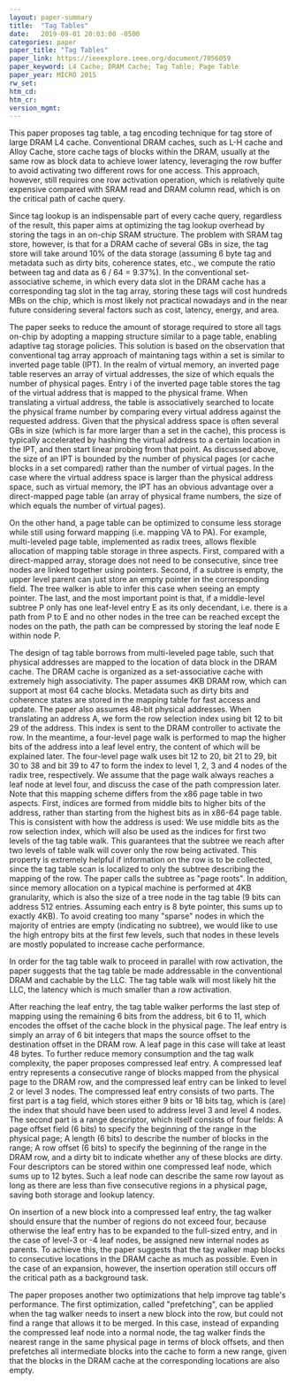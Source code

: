 ```yaml
---
layout: paper-summary
title:  "Tag Tables"
date:   2019-09-01 20:03:00 -0500
categories: paper
paper_title: "Tag Tables"
paper_link: https://ieeexplore.ieee.org/document/7056059
paper_keyword: L4 Cache; DRAM Cache; Tag Table; Page Table
paper_year: MICRO 2015
rw_set: 
htm_cd: 
htm_cr: 
version_mgmt: 
---
```


This paper proposes tag table, a tag encoding technique for tag store of large DRAM L4 cache. Conventional DRAM caches,
such as L-H cache and Alloy Cache, store cache tags of blocks within the DRAM, usually at the same row as block data to
achieve lower latency, leveraging the row buffer to avoid activating two different rows for one access. This approach,
however, still requires one row activation operation, which is relatively quite expensive compared with SRAM read and 
DRAM column read, which is on the critical path of cache query.

Since tag lookup is an indispensable part of every cache query, regardless of the result, this paper aims at optimizing
the tag lookup overhead by storing the tags in an on-chip SRAM structure. The problem with SRAM tag store, however, is 
that for a DRAM cache of several GBs in size, the tag store will take around 10% of the data storage (assuming 6 byte tag
and metadata such as dirty bits, coherence states, etc., we compute the ratio between tag and data as 6 / 64 = 9.37%).
In the conventional set-associative scheme, in which every data slot in the DRAM cache has a corresponding tag slot
in the tag array, storing these tags will cost hundreds MBs on the chip, which is most likely not practical nowadays
and in the near future considering several factors such as cost, latency, energy, and area.

The paper seeks to reduce the amount of storage required to store all tags on-chip by adopting a mapping structure 
similar to a page table, enabling adaptive tag storage policies. This solution is based on the observation that
conventional tag array approach of maintaning tags within a set is similar to inverted page table (IPT). In the realm of 
virtual memory, an inverted page table reserves an array of virtual addresses, the size of which equals the number of 
physical pages. Entry i of the inverted page table stores the tag of the virtual address that is mapped to the physical
frame. When translating a virtual address, the table is associatively searched to locate the physical frame number by 
comparing every virtual address against the requested address. Given that the physical address space is often several GBs
in size (which is far more larger than a set in the cache), this process is typically accelerated by hashing the virtual
address to a certain location in the IPT, and then start linear probing from that point. As discussed above, the size of 
an IPT is bounded by the number of physical pages (or cache blocks in a set compared) rather than the number of virtual
pages. In the case where the virtual address space is larger than the physical address space, such as virtual memory, the 
IPT has an obvious advantage over a direct-mapped page table (an array of physical frame numbers, the size of which equals 
the number of virtual pages).

On the other hand, a page table can be optimized to consume less storage while still using forward mapping 
(i.e. mapping VA to PA). For example, multi-leveled page table, implemented as radix trees, allows flexible 
allocation of mapping table storage in three aspects. First, compared with a direct-mapped array, storage does not need 
to be consecutive, since tree nodes are linked together using pointers. Second, if a subtree is empty, the upper level 
parent can just store an empty pointer in the corresponding field. The tree walker is able to infer this case when seeing 
an empty pointer. The last, and the most important point is that, if a middle-level subtree P only has one leaf-level entry 
E as its only decendant, i.e. there is a path from P to E and no other nodes in the tree can be reached except the nodes on the 
path, the path can be compressed by storing the leaf node E within node P. 

The design of tag table borrows from multi-leveled page table, such that physical addresses are mapped to the location
of data block in the DRAM cache. The DRAM cache is organized as a set-associative cache with extremely high associativity.
The paper assumes 4KB DRAM row, which can support at most 64 cache blocks. Metadata such as dirty bits and coherence states
are stored in the mapping table for fast access and update. The paper also assumes 48-bit physical addresses. When translating 
an address A, we form the row selection index using bit 12 to bit 29 of the address. This index is sent to the DRAM controller
to activate the row. In the meantime, a four-level page walk is performed to map the higher bits of the address into 
a leaf level entry, the content of which will be explained later. The four-level page walk uses bit 12 to 20, bit 21 to 29, 
bit 30 to 38 and bit 39 to 47 to form the index to level 1, 2, 3 and 4 nodes of the radix tree, respectively. We assume that
the page walk always reaches a leaf node at level four, and discuss the case of the path compression later. Note that this
mapping scheme differs from the x86 page table in two aspects. First, indices are formed from middle bits to higher bits
of the address, rather than starting from the highest bits as in x86-64 page table. This is consistent with how the address
is used: We use middle bits as the row selection index, which will also be used as the indices for first two levels of the 
tag table walk. This guarantees that the subtree we reach after two levels of table walk will cover only the row being 
activated. This property is extremely helpful if information on the row is to be collected, since the tag table scan
is localized to only the subtree describing the mapping of the row. The paper calls the subtree as "page roots".
In addition, since memory allocation on a typical machine is performed at 4KB granularity, which is also the size 
of a tree node in the tag table (9 bits can address 512 entries. Assuming each entry is 8 byte pointer, this sums up to
exactly 4KB). To avoid creating too many "sparse" nodes in which the majority of entries are empty (indicating no
subtree), we would like to use the high entropy bits at the first few levels, such that nodes in these levels are mostly
populated to increase cache performance.

In order for the tag table walk to proceed in parallel with row activation, the paper suggests that the tag table be made
addressable in the conventional DRAM and cachable by the LLC. The tag table walk will most likely hit the LLC, the latency 
which is much smaller than a row activation.

After reaching the leaf entry, the tag table walker performs the last step of mapping using the remaining 6 bits from
the address, bit 6 to 11, which encodes the offset of the cache block in the physical page. The leaf entry is simply
an array of 6 bit integers that maps the source offset to the destination offset in the DRAM row. A leaf page in this 
case will take at least 48 bytes. To further reduce memory consumption and the tag walk complexity, the paper proposes
compressed leaf entry. A compressed leaf entry represents a consecutive range of blocks mapped from the physical page
to the DRAM row, and the compressed leaf entry can be linked to level 2 or level 3 nodes. The compressed leaf entry consists
of two parts. The first part is a tag field, which stores either 9 bits or 18 bits tag, which is (are) the index that
should have been used to address level 3 and level 4 nodes. The second part is a range descriptor, which itself consists
of four fields: A page offset field (6 bits) to specify the beginning of the range in the physical page; A length (6 bits)
to describe the number of blocks in the range; A row offset (6 bits) to specify the beginning of the range in the DRAM row,
and a dirty bit to indicate whether any of these blocks are dirty. Four descriptors can be stored within one compressed 
leaf node, which sums up to 12 bytes. Such a leaf node can describe the same row layout as long as there are less than 
five consecutive regions in a physical page, saving both storage and lookup latency.

On insertion of a new block into a compressed leaf entry, the tag walker should ensure that the number of regions do not
exceed four, because otherwise the leaf entry has to be expanded to the full-sized entry, and in the case of level-3 or -4
leaf nodes, be assigned new internal nodes as parents. To achieve this, the paper suggests that the tag walker map blocks
to consecutive locations in the DRAM cache as much as possible. Even in the case of an expansion, however, the insertion
operation still occurs off the critical path as a background task.

The paper proposes another two optimizations that help improve tag table's performance. The first optimization, called 
"prefetching", can be applied when the tag walker needs to insert a new block into the row, but could not find a 
range that allows it to be merged. In this case, instead of expanding the compressed leaf node into a normal node,
the tag walker finds the nearest range in the same physical page in terms of block offsets, and then prefetches all intermediate
blocks into the cache to form a new range, given that the blocks in the DRAM cache at the corresponding locations are also 
empty. 

